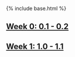 {% include base.html %}
## [Week 0: 0.1 - 0.2](https://xiaoa0.github.io/Data-Structures/notes/week0)
## [Week 1: 1.0 - 1.1](https://xiaoa0.github.io/Data-Structures/notes/week1)
